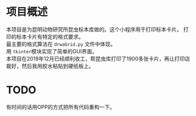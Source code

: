 # 项目概述
本项目是为昆明动物研究所昆虫标本库做的。这个小程序用于打印标本卡片。
打印的标本卡片有特定的格式要求。  
最主要的格式算法在 `drwaGrid.py` 文件中体现。  
用 `tkinter`模块实现了简单的GUI界面。  
本项目在2019年12月已经顺利收工，帮昆虫库打印了1900多张卡片，再让打印店裁好，然后我用胶水粘贴到硬纸板上。  
# TODO
有时间的话用OPP的方式把所有代码重构一下。
